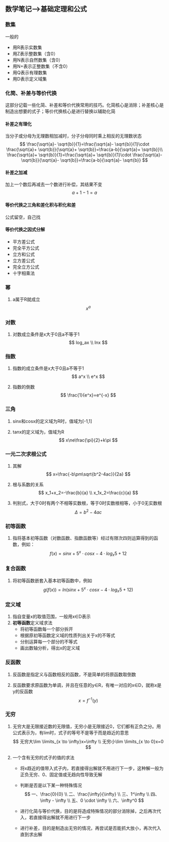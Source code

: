 ## 数学笔记-->基础定理和公式

### 数集

一般的

- 用R表示实数集
- 用Z表示整数集（含0）
- 用N表示自然数集（含0）
- 用N+表示正整数集（不含0）
- 用Q表示有理数集
- 用D表示定义域集

### 化简、补差与等价代换

这部分记载一些化简、补差和等价代换常用的技巧。化简核心是消除；补差核心是制造出想要的式子；等价代换核心是进行替换以辅助化简

#### 补差之有理化

当分子或分母为无理数相加减时，分子分母同时乘上相反的无理数状态
$$
\frac{\sqrt{a}- \sqrt{b}}{1}=\frac{\sqrt{a}- \sqrt{b}}{1}\cdot \frac{\sqrt{a}+ \sqrt{b}}{\sqrt{a}+ \sqrt{b}}=\frac{a-b}{\sqrt{a}+ \sqrt{b}}\\
\frac{\sqrt{a}+ \sqrt{b}}{1}=\frac{\sqrt{a}+ \sqrt{b}}{1}\cdot \frac{\sqrt{a}- \sqrt{b}}{\sqrt{a}- \sqrt{b}}=\frac{a-b}{\sqrt{a}- \sqrt{b}}
$$

#### 补差之加减

加上一个数后再减去一个数进行补偿，其结果不变
$$
a+1-1=a
$$

#### 等价代换之三角和差化积与积化和差

公式留空，自己找

#### 等价代换之因式分解

- 平方差公式
- 完全平方公式
- 立方和公式
- 立方差公式
- 完全立方公式
- 十字相乘法

### 幂

1. a属于R就成立
   $$
   x^a
   $$

### 对数

1. 对数成立条件是x大于0且a不等于1
   $$
   log_ax \\
   lnx
   $$

### 指数

1. 指数的成立条件是x大于0且a不等于1
   $$
   a^x \\
   e^x
   $$

2. 指数的倒数
   $$
   \frac{1}{e^x}=e^{-x}
   $$
   

### 三角

1. sinx和cosx的定义域为R时，值域为[-1,1]

2. tanx的定义域为，值域为R
   $$
   x\ne\frac{\pi}{2}+k\pi
   $$
   

### 一元二次求根公式

1. 其解
   $$
   x=\frac{-b\pm\sqrt{b^2-4ac}}{2a}
   $$
   
2. 根与系数的关系
   $$
   x_1+x_2=-\frac{b}{a} \\
   x_1x_2=\frac{c}{a}
   $$
   
3. 判别式，大于0时有两个不相等实数根，等于0时实数根相等，小于0无实数根
   $$
   \Delta=b^2-4ac
   $$
   

### 初等函数

1. 指将基本初等函数（对数函数、指数函数等）经过有限次四则运算得到的函数，例如：
   $$
   f(x)=sinx+5^x\cdot cosx-4\cdot log_x5+12
   $$

### 复合函数

1. 将初等函数嵌套入基本初等函数中，例如
   $$
   g(f(x))=ln(sinx+5^x\cdot cosx-4\cdot log_x5+12)
   $$
   

### 定义域

1. 指自变量x的取值范围，一般用x∈D表示
2. **初等函数**定义域求法
   - 将初等函数每一个部分拆开
   - 根据原初等函数定义域的性质列出关于x的不等式
   - 分别运算每一个部分的不等式
   - 画出数轴分析，得出x的定义域

### 反函数

1. 反函数是指定义与函数相反的函数，不是简单的将原函数取倒数

2. 反函数要求原函数为单调，并且在任意的y∈R，有唯一对应的x∈D，就称x是y的反函数
   $$
   x=f^{-1}(y)
   $$
   

### 无穷

1. 无穷大是无限接近数的无限值，无穷小是无限接近0，它们都有正负之分。用公式表示为，有lim时，式子的等号不是等于而是趋近的意思
   $$
   无穷大\lim \limits_{x \to \infty}x=\infty \\
   无穷小\lim \limits_{x \to 0}x=0
   $$

2. 一个含有无穷的式子的值的求法

   - 将x趋近的值带入式子内，若直接得出解就不用进行下一步，这种解一般为正负无穷、0、固定值或无趋向性导致无解

   - 判断是否是以下某一种特殊情况
     $$
     一、\frac{0}{0} \\
     二、\frac{\infty}{\infty} \\
     三、1^\infty \\
     四、\infty - \infty \\
     五、0 \cdot \infty \\
     六、\infty^0
     $$

   - 进行化简与等价代换，目的是将造成特殊情况的部分消除掉，之后再次代入，若直接得出解就不用进行下一步

   - 进行补差，目的是制造出无穷的情况，再尝试是否能抓大放小，再次代入直到求出解



